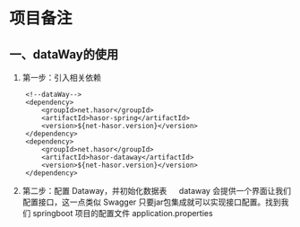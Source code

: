 # 项目备注
## 一、dataWay的使用
1. 第一步：引入相关依赖
```
    <!--dataWay-->
    <dependency>
        <groupId>net.hasor</groupId>
        <artifactId>hasor-spring</artifactId>
        <version>${net-hasor.version}</version>
    </dependency>
    <dependency>
        <groupId>net.hasor</groupId>
        <artifactId>hasor-dataway</artifactId>
        <version>${net-hasor.version}</version>
    </dependency>
```
2. 第二步：配置 Dataway，并初始化数据表&nbsp;
&emsp;dataway 会提供一个界面让我们配置接口，这一点类似 Swagger 只要jar包集成就可以实现接口配置。找到我们 springboot 项目的配置文件 application.properties
